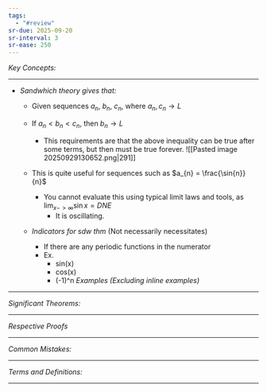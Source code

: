 ```yaml
---
tags:
  - "#review"
sr-due: 2025-09-20
sr-interval: 3
sr-ease: 250
---
```

*Key Concepts:*
___

- *Sandwhich theory gives that:*
	- Given sequences $a_n$, $b_n$, $c_n$, where $a_{n}, c_{n} \to L$
	- If $a_{n} < b_{n} < c_{n}$, then $b_{n} \to L$
		- This requirements are that the above inequality can be true after some terms, but then must be true forever. 
	![[Pasted image 20250929130652.png|291]]
	
	- This is quite useful for sequences such as $a_{n} = \frac{\sin{n}}{n}$
		- You cannot evaluate this using typical limit laws and tools, as $\displaystyle \lim_{x->\infty}\sin{x} = DNE$
			- It is oscillating. 
	- *Indicators for sdw thm* (Not necessarily necessitates)
		- If there are any periodic functions in the numerator
		- Ex. 
			- sin(x)
			- cos(x)
			- (-1)^n
*Examples (Excluding inline examples)* 
___

*Significant Theorems:*
___

*Respective Proofs*
___

*Common Mistakes:*
___

*Terms and Definitions:*
___

